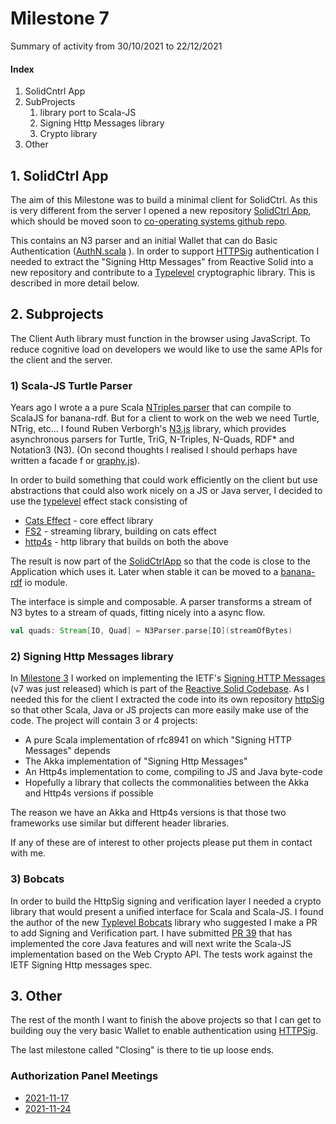 # Milestone 7

Summary of activity from 30/10/2021 to 22/12/2021

#### Index

1. SolidCntrl App
2. SubProjects
   1. library port to Scala-JS
   2. Signing Http Messages library
   3. Crypto library
3. Other

## 1. SolidCtrl App

The aim of this Milestone was to build a minimal client for SolidCtrl.
As this is very different from the server I opened a new repository [SolidCtrl App](https://github.com/bblfish/SolidCtrlApp),
which should be moved soon to [co-operating systems github repo](https://github.com/co-operating-systems/).

This contains an N3 parser and an initial Wallet that can do Basic Authentication ([AuthN.scala](https://github.com/bblfish/SolidCtrlApp/blob/main/authn/src/main/scala/run/cosy/app/auth/AuthN.scala)
). 
In order to support [HTTPSig](https://github.com/solid/authentication-panel/blob/main/proposals/HttpSignature.md)
authentication I needed to extract the "Signing Http Messages" from Reactive Solid into a new repository
and contribute to a [Typelevel](https://typelevel.org) cryptographic library. This is described
in more detail below.

## 2. Subprojects

The Client Auth library must function in the browser using JavaScript. 
To reduce cognitive load on developers we would like to use the same APIs for
the client and the server.

### 1) Scala-JS Turtle Parser

Years ago I wrote a a pure Scala [NTriples parser](https://github.com/banana-rdf/banana-rdf/tree/scala-3/ntriples/shared/src/main/scala/org/w3/banana/io) 
that can compile to ScalaJS for banana-rdf. But for a client to work
on the web we need Turtle, NTrig, etc... I found Ruben Verborgh's 
[N3.js](https://github.com/rdfjs/N3.js) library, which provides asynchronous
parsers for Turtle, TriG, N-Triples, N-Quads, RDF* and Notation3 (N3).
(On second thoughts I realised I should perhaps have written a facade f
or [graphy.js](https://github.com/blake-regalia/graphy.js)). 

In order to build something that could work efficiently on the client but use
abstractions that could also work nicely on a JS or Java server, I decided 
to use the [typelevel](https://typelevel.org) effect stack consisting of 
  * [Cats Effect](https://typelevel.org/cats-effect/) - core effect library
  * [FS2](https://fs2.io/#/) - streaming library, building on cats effect
  * [http4s](https://http4s.org) - http library that builds on both the above
  
The result is now part of the [SolidCtrlApp](https://github.com/bblfish/SolidCtrlApp)
so that the code is close to the Application which uses it. 
Later when stable it can be moved to a [banana-rdf](https://github.com/banana-rdf/banana-rdf) io module. 

The interface is simple and composable. A parser transforms a stream of N3 bytes to a stream
of quads, fitting nicely into a async flow.

```scala
val quads: Stream[IO, Quad] = N3Parser.parse[IO](streamOfBytes)
```

### 2) Signing Http Messages library

In [Milestone 3](../M3/M3.md) I worked on implementing the IETF's 
[Signing HTTP Messages](https://datatracker.ietf.org/doc/draft-ietf-httpbis-message-signatures/)
(v7 was just released) which is part of the [Reactive Solid Codebase](https://github.com/co-operating-systems/Reactive-SoLiD/tree/master/src/main/scala/run/cosy/http/headers).
As I needed this for the client I extracted the code into its 
own repository [httpSig](https://github.com/bblfish/httpSig) so that other
Scala, Java or JS projects can more easily make use of the code. 
The project will contain 3 or 4 projects:
 * A pure Scala implementation of rfc8941 on which "Signing HTTP Messages" depends
 * The Akka implementation of "Signing Http Messages"
 * An Http4s implementation to come, compiling to JS and Java byte-code 
 * Hopefully a library that collects the commonalities between the Akka and Http4s versions if possible

The reason we have an Akka and Http4s versions is that those two frameworks use
similar but different header libraries. 

If any of these are of interest to other projects please put them in 
contact with me.

### 3) Bobcats

In order to build the HttpSig signing and verification layer
I needed a crypto library that would present a unified interface for Scala
and Scala-JS. I found the author of the new [Typlevel Bobcats](https://github.com/typelevel/bobcats/) 
library who suggested I make a PR to add Signing and Verification part. 
I have submitted [PR 39](https://github.com/typelevel/bobcats/pull/39)
that has implemented the core Java features and will next write the 
Scala-JS implementation based on the Web Crypto API. 
The tests work against the IETF Signing Http 
messages spec.


## 3. Other

The rest of the month I want to finish the above projects so that I can
get to building ouy the very basic Wallet to enable authentication using [HTTPSig](https://github.com/solid/authentication-panel/blob/main/proposals/HttpSignature.md).

The last milestone called "Closing" is there to tie up loose ends.

### Authorization Panel Meetings

* [2021-11-17](https://github.com/solid/authorization-panel/blob/main/meetings/2021-11-17.md) 
* [2021-11-24](https://github.com/solid/authorization-panel/blob/main/meetings/2021-11-24.md) 